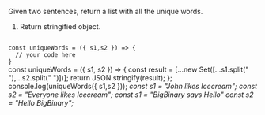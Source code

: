 Given two sentences, return a list with all the unique words.

1. Return stringified object.

<codeblock language="javascript" type="exercise" testMode="multipleInput">
<code>
const uniqueWords = ({ s1,s2 }) => {
  // your code here
}
</code>

<solution>
const uniqueWords = ({ s1, s2 }) => {
  const result = [...new Set([...s1.split(" "),...s2.split(" ")])];
  return JSON.stringify(result);
};
</solution>

<testcases>
<caller>
console.log(uniqueWords({ s1,s2 }));
</caller>
<testcase>
<i>
const s1 = "John likes Icecream";
const s2 = "Everyone likes Icecream";
</i>
</testcase>
<testcase>
<i>
const s1 = "BigBinary says Hello"
const s2 = "Hello BigBinary";
</i>
</testcase>
</testcases>
</codeblock>